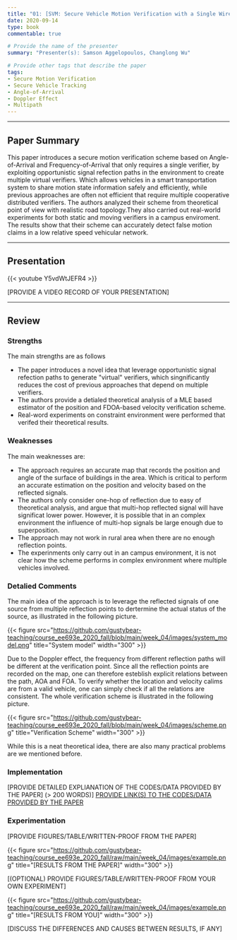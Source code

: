 ```yaml
---
title: "01: [SVM: Secure Vehicle Motion Verification with a Single Wireless Receiver] by [Mingshun Sun, Yanmao Man, Ming Li, Ryan Gerdes]"
date: 2020-09-14
type: book
commentable: true

# Provide the name of the presenter
summary: "Presenter(s): Samson Aggelopoulos, Changlong Wu"

# Provide other tags that describe the paper
tags:
- Secure Motion Verification
- Secure Vehicle Tracking
- Angle-of-Arrival
- Doppler Effect
- Multipath
---
```


***
## Paper Summary
This paper introduces a secure motion verification scheme based on Angle-of-Arrival and Frequency-of-Arrival that only requires a single verifier, by exploiting opportunistic signal refection paths in the environment to create multiple virtual verifiers. Which allows vehicles in a smart transportation system to share motion state information safely and efficiently, while previous approaches are often not efficient that require multiple cooperative distributed verifiers. The authors analyzed their scheme from theoretical point of view with realistic road topology.They also carried out real-world experiments for both static and moving verifiers in a campus enviroment. The results show that their scheme can accurately detect false motion claims in a low relative speed vehicular network.
***

## Presentation
{{< youtube Y5vdWtJEFR4 >}}

[PROVIDE A VIDEO RECORD OF YOUR PRESENTATION]
***

## Review
### Strengths
The main strengths are as follows
- The paper introduces a novel idea that leverage opportunistic signal refection paths to generate "virtual" verifiers, which singnificantly reduces the cost of previous approaches that depend on multiple verifiers.
- The authors provide a detialed theoretical analysis of a MLE based estimator of the position and FDOA-based velocity verification scheme.
- Real-word experiments on constraint environment were performed that verifed their theoretical results.

### Weaknesses
The main weaknesses are:
- The approach requires an accurate map that records the position and angle of the surface of buildings in the area. Which is critical to perform an accurate estimation on the position and velocity based on the reflected signals.
- The authors only consider one-hop of reflection due to easy of theoretical analysis, and argue that multi-hop reflected signal will have significat lower power. However, it is possible that in an complex environment the influence of multi-hop signals be large enough due to superposition.
- The approach may not work in rural area when there are no enough reflection points.
- The experinments only carry out in an campus environment, it is not clear how the scheme performs in complex environment where multiple vehicles involved.

### Detalied Comments
The main idea of the approach is to leverage the reflected signals of one source from multiple reflection points to dertermine the actual status of the source, as illustrated in the following picture.

{{< figure src="https://github.com/gustybear-teaching/course_ee693e_2020_fall/blob/main/week_04/images/system_model.png" title="System model" width="300" >}}

Due to the Doppler effect, the frequency from different reflection paths will be different at the verification point. Since all the reflection points are recorded on the map, one can therefore esteblish explicit relations between the path, AOA and FOA. To verify whether the location and velocity calims are from a valid vehicle,  one can simply check if all the relations are consistent. The whole verification scheme is illustrated in the following picture.

{{< figure src="https://github.com/gustybear-teaching/course_ee693e_2020_fall/blob/main/week_04/images/scheme.png" title="Verification Scheme" width="300" >}}

While this is a neat theoretical idea, there are also many practical problems are we mentioned before.



### Implementation
[PROVIDE DETAILED EXPLIANATION OF THE CODES/DATA PROVIDED BY THE PAPER] (>
200 WORDS)]
[PROVIDE LINK(S) TO THE CODES/DATA PROVIDED BY THE PAPER](https://github.com/gustybear-teaching/course_ee693e_2020_fall)

### Experimentation
[PROVIDE FIGURES/TABLE/WRITTEN-PROOF FROM THE PAPER]

{{< figure src="https://github.com/gustybear-teaching/course_ee693e_2020_fall/raw/main/week_04/images/example.png" title="[RESULTS FROM THE PAPER]" width="300" >}}

[(OPTIONAL) PROVIDE FIGURES/TABLE/WRITTEN-PROOF FROM YOUR OWN EXPERIMENT]

{{< figure src="https://github.com/gustybear-teaching/course_ee693e_2020_fall/raw/main/week_04/images/example.png" title="[RESULTS FROM YOU]" width="300" >}}

[DISCUSS THE DIFFERENCES AND CAUSES BETWEEN RESULTS, IF ANY]
